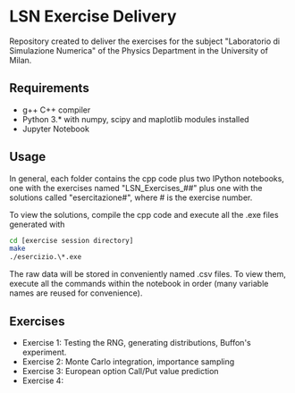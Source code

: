 # LSN Exercise Delivery

Repository created to deliver the exercises for the subject "Laboratorio di Simulazione Numerica" of the Physics Department in the University of Milan.

## Requirements

- g++ C++ compiler
- Python 3.* with numpy, scipy and maplotlib modules installed
- Jupyter Notebook

## Usage

In general, each folder contains the cpp code plus two IPython notebooks, one with the exercises named "LSN_Exercises_##" plus one with the solutions called "esercitazione#", where # is the exercise number.

To view the solutions, compile the cpp code and execute all the .exe files generated with
  ```bash
  cd [exercise session directory]
  make
  ./esercizio.\*.exe
  ```
The raw data will be stored in conveniently named .csv files. To view them, execute all the commands within the notebook in order (many variable names are reused for convenience).


## Exercises

- Exercise 1: Testing the RNG, generating distributions, Buffon's experiment.
- Exercise 2: Monte Carlo integration, importance sampling
- Exercise 3: European option Call/Put value prediction
- Exercise 4:
